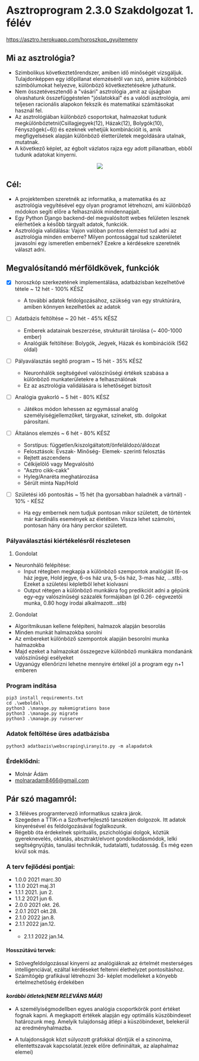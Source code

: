 # Asztroprogram 2.3.0 Szakdolgozat 1. félév
https://asztro.herokuapp.com/horoszkop_gyujtemeny

## Mi az asztrológia?
- Szimbolikus következtetőrendszer, amiben idő minőségét vizsgáljuk. Tulajdonképpen egy időpillanat elemzéséről van szó, amire különböző szimbólumokat helyezve, különböző következtetésekre juthatunk.
- Nem összetévesztendő a "vásári" asztrológia ,amit az újságban olvashatunk összefüggéstelen "jóslatokkal" és a valódi asztrológia, ami teljesen racionális alapokon fekszik és matematikai számításokat használ fel.
- Az asztrológiában különböző csoportokat, halmazokat tudunk megkülönböztetni(Csillagjegyek(12), Házak(12), Bolygók(10), Fényszögek(~6)) és ezeknek vehetjük kombinációit is, amik megfigyelsések alapján különböző életterületek megoldására utalnak, mutatnak.
- A következő képlet, az égbolt vázlatos rajza egy adott pillanatban, ebből tudunk adatokat kinyerni.

<p align="center">
  <img src="https://user-images.githubusercontent.com/77636185/138847759-e8614944-8984-4bd0-b738-eafbf976cd1e.png"/>
</p>

## Cél:
- A projektemben szeretnék az informatika, a matematika és az asztrológia vegyítésével egy olyan programot létrehozni, ami különböző módokon segíti előre a felhasználók mindennapjait.
- Egy Python Django backend-del megvalósított webes felületen lesznek elérhetőek a később tárgyalt adatok, funkciók.
- Asztrológia validálása: Vajon valóban pontos elemzést tud adni az asztrológia minden emberre? Milyen pontossággal tud szakterületet javasolni egy ismeretlen embernek? Ezekre a kérdésekre szeretnék választ adni.


## Megvalósítandó mérföldkövek, funkciók
- [x] horoszkóp szerkezetének implementálása, adatbázisban kezelhetővé tétele ~ 12 hét - 100% KÉSZ
  -  A további adatok feldolgozásához, szükség van egy struktúrára, amiben könnyen kezelhetőek az adatok
- [ ] Adatbázis feltöltése ~ 20 hét - 45% KÉSZ
  - Emberek adatainak beszerzése, strukturált tárolása (~ 400-1000 ember)
  - Analógiák feltöltése: Bolygók, Jegyek, Házak és kombinációik (562 oldal)
- [ ] Pályaválasztás segítő program ~ 15 hét - 35% KÉSZ
  - Neuronhálók segítségével valószínűségi értékek szabása a különböző munkaterületekre a felhasználónak
  - Ez az asztrológia validálására is lehetőséget biztosít 
- [ ] Analógia gyakorló ~ 5 hét - 80% KÉSZ
  - Játékos módon lehessen az egymással analóg személyiségjellemzőket, tárgyakat, színeket, stb. dolgokat párosítani.
- [ ] Általános elemzés ~ 6 hét - 80% KÉSZ
  - Sorstípus: független/kiszolgáltatott/önfeláldozó/áldozat
  - Felosztások: Évszak- Minőség- Elemek- szerinti felosztás
  - Rejtett aszcendens
  - Célkijelölő vagy Megvalósító
  - "Asztro cikk-cakk"
  - Hyleg/Anaréta meghatározása
  - Sérült minta Nap/Hold
 
- [ ] Születési idő pontosítás ~ 15 hét (ha gyorsabban haladnék a vártnál) - 10% - KÉSZ
  - Ha egy embernek nem tudjuk pontosan mikor született, de történtek már kardinális események az életében. Vissza lehet számolni, pontosan hány óra hány perckor született.

      
### Pályaválasztási kiértékelésről részletesen
1. Gondolat
- Neuronháló felépítése:
  - Input rétegben megkapja a különböző szempontok analógiáit (6-os ház jegye, Hold jegye, 6-os ház ura, 5-ös ház, 3-mas ház, ...stb).
  Ezeket a születési képletből lehet kiolvasni
  - Output rétegen a különböző munkákra fog predikciót adni a gépünk egy-egy valószínűségi százalék formájában (pl 0.26- cégvezetői munka, 0.80 hogy irodai alkalmazott...stb)
 2. Gondolat 
 - Algoritmikusan kellene felépíteni, halmazok alapján besorolás
  - Minden munkát halmazokba sorolni
  - Az embereket különböző szempontok alapján besorolni munka halmazokba
  - Majd ezeket a halmazokat összegezve különböző munkákra mondanánk valószínűségi esélyeket
  - Ugyanúgy ellenőrizni lehetne mennyire értékel jól a program egy n+1 emberen

### Program indítása
```
pip3 install requirements.txt
cd .\weboldal\
python3 .\manage.py makemigrations base
python3 .\manage.py migrate
python3 .\manage.py runserver
```

### Adatok feltöltése üres adatbázisba

```
python3 adatbazis\webscraping\iranyito.py -m alapadatok
```


### Érdeklődni: 
- Molnár Ádám 
- molnaradam8466@gmail.com 

## Pár szó magamról: 
- 3.féléves programtervező informatikus szakra járok.
- Szegeden a TTIK-n a Szoftverfejlesztő tanszéken dolgozok. Itt adatok kinyerésével és feldolgozásával foglalkozunk.
- Régebb óta érdekelnek spirituális, pszichológiai dolgok, köztük gyereknevelés, oktatás, absztrakt/elvont gondolkodásmódok, lelki segítségnyújtás, tanulási technikák, tudatalatti, tudatosság. És még ezen kívül sok más. 

### A terv fejlődési pontjai:
- 1.0.0 2021 marc.30
- 1.1.0 2021 maj.31
- 1.1.1 2021. jun 2.
- 1.1.2 2021 jun 6.
- 2.0.0 2021 okt. 26.
- 2.0.1 2021 okt.28.
- 2.1.0 2022 jan.8.
- 2.1.1 2022 jan.12.
- - 2.1.1 2022 jan.14.


#### Hosszútávú tervek:
- Szövegfeldolgozással kinyerni az analógiáknak az értelmét mesterséges intelligenciával, ezáltal kérdéseket feltenni élethelyzet pontosításhoz.
- Számítógép grafikával létrehozni 3d- képlet modelleket a könyebb értelmezhetőség érdekében

#### *korábbi ötletek(NEM RELEVÁNS MÁR)*
- A személyiségmodellben egyes analógia csoportkörök pont értéket fognak kapni. A megkapott értékek alapján egy optimális küszöbindexet határozunk meg.
Amelyik tulajdonság átlépi a küszöbindexet, belekerül az eredményhalmazba.

- A tulajdonságok közt súlyozott gráfokkal döntjük el a szinonima, ellentettszavak kapcsolatát.(ezek előre definináltak, az alaphalmaz elemei)


